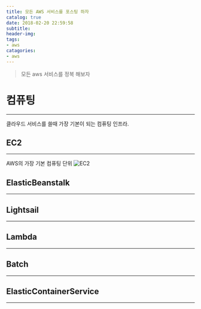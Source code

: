 ```yaml
---
title: 모든 AWS 서비스를 포스팅 하자
catalog: true
date: 2018-02-20 22:59:58
subtitle:
header-img:
tags:
- aws
catagories:
- aws
---
```

> 모든 aws 서비스를 정복 해보자
# 컴퓨팅
---
클라우드 서비스를 쓸때 가장 기본이 되는 컴퓨팅 인프라.

## EC2
---
AWS의 가장 기본 컴퓨팅 단위
![EC2](http://JacksChoco.github.io/img/aws_icon/EC2.png)

## ElasticBeanstalk
---

## Lightsail
---

## Lambda
---

## Batch
---

## ElasticContainerService
---
